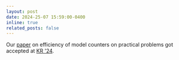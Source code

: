 ```yaml
---
layout: post
date: 2024-25-07 15:59:00-0400
inline: true
related_posts: false
---
```


Our [paper](https://arxiv.org/abs/2408.07059) on efficiency of model counters on practical problems got accepted at [KR '24](https://kr.org/KR2024/).
